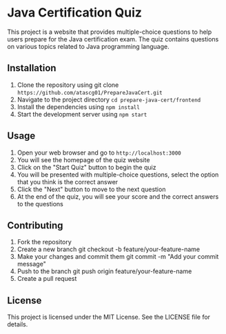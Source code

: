 # Java Certification Quiz
This project is a website that provides multiple-choice questions to help users prepare for the Java certification exam. The quiz contains questions on various topics related to Java programming language.

## Installation
1. Clone the repository using git clone `https://github.com/atascg01/PrepareJavaCert.git`
2. Navigate to the project directory `cd prepare-java-cert/frontend`
3. Install the dependencies using `npm install`
4. Start the development server using `npm start`

## Usage
1. Open your web browser and go to `http://localhost:3000`
2. You will see the homepage of the quiz website
3. Click on the "Start Quiz" button to begin the quiz
4. You will be presented with multiple-choice questions, select the option that you think is the correct answer
5. Click the "Next" button to move to the next question
6. At the end of the quiz, you will see your score and the correct answers to the questions

## Contributing
1. Fork the repository
2. Create a new branch git checkout -b feature/your-feature-name
3. Make your changes and commit them git commit -m "Add your commit message"
4. Push to the branch git push origin feature/your-feature-name
5. Create a pull request

## License
This project is licensed under the MIT License. See the LICENSE file for details.